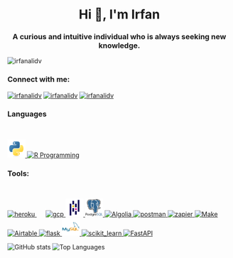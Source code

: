 <h1 align="center">Hi 👋, I'm Irfan</h1>
<h3 align="center">A curious and intuitive individual who is always seeking new knowledge.</h3>

<p align="left"> <img src="https://komarev.com/ghpvc/?username=irfanalidv&label=Profile%20views&color=0e75b6&style=flat" alt="irfanalidv" /> </p>


<h3 align="left">Connect with me:</h3>
<p align="left">

<a href="https://linkedin.com/in/irfanalidv" target="blank"><img align="center" src="https://raw.githubusercontent.com/rahuldkjain/github-profile-readme-generator/master/src/images/icons/Social/linked-in-alt.svg" alt="irfanalidv" height="30" width="40" /></a>
<a href="https://kaggle.com/irfanalidv" target="blank"><img align="center" src="https://raw.githubusercontent.com/rahuldkjain/github-profile-readme-generator/master/src/images/icons/Social/kaggle.svg" alt="irfanalidv" height="30" width="40" /></a>
<a href="https://twitter.com/irfanalidv" target="blank"><img align="center" src="https://raw.githubusercontent.com/rahuldkjain/github-profile-readme-generator/master/src/images/icons/Social/twitter.svg" alt="irfanalidv" height="30" width="40" /></a>
</p>

<h3 align="left">Languages</h3>
<br/>


<p align="left"> 
<a href="https://www.python.org" target="_blank" rel="noreferrer"> <img src="https://raw.githubusercontent.com/devicons/devicon/master/icons/python/python-original.svg" alt="python" width="40" height="40"/> </a>
    <a href="https://posit.co/products/open-source/rpackages/" target="_blank" rel="noreferrer"> <img src="https://www.vectorlogo.zone/logos/r-project/r-project-official.svg" alt="R Programming" width="40" height="40"/> </a>
    
</p>

<h3 align="left">Tools:</h3>
<br/>

<p align="left"> 
    <a href="https://heroku.com" target="_blank" rel="noreferrer"> <img src="https://www.vectorlogo.zone/logos/heroku/heroku-icon.svg" alt="heroku" width="40" height="40"/> </a> 
    <a href="https://cloud.google.com" target="_blank" rel="noreferrer"> <img src="https://www.vectorlogo.zone/logos/google_cloud/google_cloud-icon.svg" alt="gcp" width="40" height="40" style="padding-left: 20px"/> </a>
    <a href="https://pandas.pydata.org/" target="_blank" rel="noreferrer"> <img src="https://raw.githubusercontent.com/devicons/devicon/2ae2a900d2f041da66e950e4d48052658d850630/icons/pandas/pandas-original.svg" alt="pandas" width="40" height="40"/> </a> 
    <a href="https://www.postgresql.org" target="_blank" rel="noreferrer"> <img src="https://raw.githubusercontent.com/devicons/devicon/master/icons/postgresql/postgresql-original-wordmark.svg" alt="postgresql" width="40" height="40"/> </a> 
    <a href="https://www.algolia.com/" target="_blank" rel="noreferrer"> <img src="https://upload.wikimedia.org/wikipedia/commons/6/69/Algolia-logo.svg" alt="Algolia" width="40" height="60"/> </a> 
    <a href="https://postman.com" target="_blank" rel="noreferrer"> <img src="https://www.vectorlogo.zone/logos/getpostman/getpostman-icon.svg" alt="postman" width="40" height="40"/> </a> 
    <a href="https://zapier.com" target="_blank" rel="noreferrer"> <img src="https://www.vectorlogo.zone/logos/zapier/zapier-icon.svg" alt="zapier" width="40" height="40"/> </a>
    <a href="https://www.make.com/en" target="_blank" rel="noreferrer"> <img src="https://images.ctfassets.net/qqlj6g4ee76j/1k5wBPhbu5kXiaYlFWgEJE/1809be456ba9c4246f7c8fb5d23bd6ef/Make-Logo-RGB.svg" alt="Make" width="40" height="60"/> </a>
    <a href="https://www.airtable.com/" target="_blank" rel="noreferrer"> <img src="https://cdn.svgporn.com/logos/airtable.svg" alt="Airtable" width="40" height="40"/> </a> 
    <a href="https://flask.palletsprojects.com/" target="_blank"> <img src="https://www.vectorlogo.zone/logos/pocoo_flask/pocoo_flask-icon.svg" alt="flask" width="40" height="40"/> </a>
    <a href="https://www.mysql.com/" target="_blank"> <img src="https://raw.githubusercontent.com/devicons/devicon/master/icons/mysql/mysql-original-wordmark.svg" alt="mysql" width="40" height="40"/> </a>
    <a href="https://scikit-learn.org/" target="_blank"> <img src="https://upload.wikimedia.org/wikipedia/commons/0/05/Scikit_learn_logo_small.svg" alt="scikit_learn" width="40" height="40"/> </a>
        <a href="https://fastapi.tiangolo.com/" target="_blank"> <img src="https://worldvectorlogo.com/download/fastapi-1.svg" alt="FastAPI" width="40" height="40"/> </a>

    
    
</p>


<div align="center">
    <p align="left">
      <img src="https://github-readme-stats.vercel.app/api?username=irfanalidv&show_icons=true&theme=light&include_all_commits=true&count_private=true" alt="GitHub stats" width="420"/>&nbsp;<img src="https://github-readme-stats.vercel.app/api/top-langs/?username=irfanalidv&layout=compact&theme=light&langs_count=7&hide=processing&card_width=320" alt="Top Languages" height="165">
    </p>
</div>

